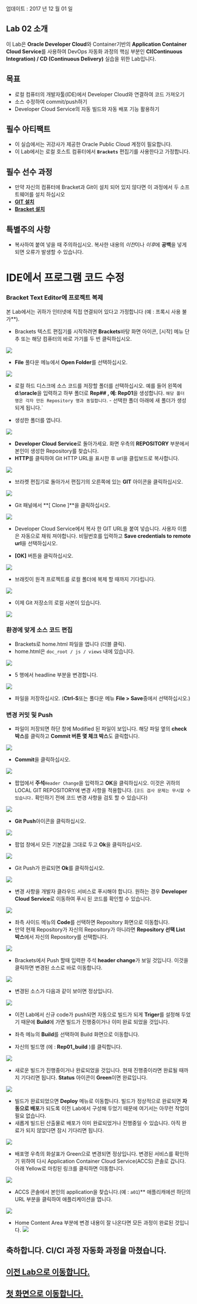 업데이트 : 2017 년 12 월 01 일 

## Lab 02 소개


이 Lab은 **Oracle Developer Cloud**와 Container기반의 **Application Container Cloud Service**를 사용하여 DevOps 자동화 과정의 핵심 부분인 **CI(Continuous Integration) / CD (Continuous Delivery)** 실습을 위한 Lab입니다. 

## 목표

- 로컬 컴퓨터의 개발자툴(IDE)에서 Developer Cloud와 연결하여 코드 가져오기
- 소스 수정하여 commit/push하기
- Developer Cloud Service의 자동 빌드와 자동 배포 기능 활용하기 

## 필수 아티팩트

- 이 실습에서는 귀강사가 제공한 Oracle Public Cloud 계정이 필요합니다. 
- 이 Lab에서는 로컬 호스트 컴퓨터에서 **`Brackets`** 편집기를 사용한다고 가정합니다. 

## 필수 선수 과정
- 만약 자신의 컴퓨터에 Bracket과 Git이 설치 되어 있지 않다면 이 과정에서 두 소프트웨어를 설치 하십시오
- [**GIT 설치**](gitclient.md) 
- [**Bracket 설치**](brackets.md) 

## 특별주의 사항

- 복사하여 붙여 넣을 때 주의하십시오. 복사한 내용의 *이전*이나 *이후*에 **공백**을 넣게 되면 오류가 발생할 수 있습니다. 

# IDE에서 프로그램 코드 수정


### Bracket Text Editor에 프로젝트 복제


본 Lab에서는 귀하가 인터넷에 직접 연결되어 있다고 가정합니다 (예 : 프록시 사용 불가**). 

- Brackets 텍스트 편집기를 시작하려면 **Brackets**바탕 화면 아이콘, [시작] 메뉴 단추 또는 해당 컴퓨터의 바로 가기를 두 번 클릭하십시오. 

![](images/110.startbrackets.png)


- **File** 풀다운 메뉴에서 **Open Folder**를 선택하십시오. 

![](images/111.open.png)


- 로컬 하드 디스크에 소스 코드를 저장할 폴더를 선택하십시오. 예를 들어 왼쪽에 **d:\oracle**을 입력하고 하부 폴더로 **Rep## , 예: Rep01**을 생성합니다. `해당 폴더 명은 각자 만든 Repository 명과 동일합니다`. - 선택한 폴더 아래에 새 폴더가 생성되게 됩니다.`

- 생성한 폴더를 엽니다.

![](images/113.openfolder.png)

- **Developer Cloud Service**로 돌아가세요. 화면 우측의 **REPOSITORY** 부분에서 본인이 생성한 Repository를 찾습니다.
- **HTTP**를 클릭하여 Git HTTP URL을 표시한 후 url을 클립보드로 복사합니다.

![](images/115.copyurl.png)


- 브라켓 편집기로 돌아가서 편집기의 오른쪽에 있는 **GIT** 아이콘을 클릭하십시오. 

![](images/116.gitbutton.png)


- Git 패널에서 **[ Clone ]**을 클릭하십시오. 

![](images/117.gitclone.png)


- Developer Cloud Service에서 복사 한 GIT URL을 붙여 넣습니다. 사용자 이름은 자동으로 채워 져야합니다. 비밀번호를 입력하고 **Save credentials to remote url**을 선택하십시오. 

- **[OK]** 버튼을 클릭하십시오. 

![](images/118.gitlogin.png)


- 브래킷이 원격 프로젝트를 로컬 폴더에 복제 할 때까지 기다립니다. 

![](images/119.gitwaitclone.png)


- 이제 Git 저장소의 로컬 사본이 있습니다. 

![](images/120.cloned.png)


### 환경에 맞게 소스 코드 편집


- Brackets로 home.html 파일을 엽니다 (더블 클릭). 
- home.html은 `doc_root / js / views` 내에 있습니다.

![](images/121.openjs.png)


- 5 행에서 headline 부분을 변경합니다. 

![](images/122.line12.png)


- 파일을 저장하십시오. (**Ctrl-S**또는 풀다운 메뉴 **File > Save**중에서 선택하십시오.) 

### 변경 커밋 및 Push

- 파일이 저장되면 하단 창에 Modified 된 파일이 보입니다. 해당 파일 옆의 **check 박스**를 클릭하고 **Commit 버튼 몇 체크 박스**도 클릭합니다. 

![](images/126.commitcheck.png)


- **Commit**을 클릭하십시오. 

![](images/127.commit.png)


- 팝업에서 **주석**`Header Change`을 입력하고 **OK**을 클릭하십시오. 이것은 귀하의 LOCAL GIT REPOSITORY에 변경 사항을 적용합니다. (`코드 검사 문제는 무시할 수 있습니다.` 확인하기 전에 코드 변경 사항을 검토 할 수 있습니다) 

![](images/128.commitmsg.png)


- **Git Push**아이콘을 클릭하십시오. 

![](images/129.push.png)


- 팝업 창에서 모든 기본값을 그대로 두고 **Ok**을 클릭하십시오. 

![](images/130.pushok.png)


- Git Push가 완료되면 **Ok**를 클릭하십시오. 

![](images/131.pushdone.png)


- 변경 사항을 개발자 클라우드 서비스로 푸시해야 합니다. 원하는 경우 **Developer Cloud Service**로 이동하여 푸시 된 코드를 확인할 수 있습니다.

![](images/132.developerui.png)

- 좌측 사이드 메뉴의 **Code**를 선택하면 Repository 화면으로 이동합니다.
- 만약 현재 Repository가 자신의 Repository가 아니라면 **Repository 선택 List 박스**에서 자신의 Repository를 선택합니다.

![](images/133.selectrepo.png)

- Brackets에서 Push 할때 입력한 주석 **header change**가 보일 것입니다. 이것을 클릭하면 변경된 소스로 바로 이동합니다.

![](images/132.codeview.png)

- 변경된 소스가 다음과 같이 보이면 정상입니다.

![](images/132.changedcode.png)

- 이전 Lab에서 신규 code가 push되면 자동으로 빌드가 되게 **Triger**를 설정해 두었기 때문에 **Build**에 가면 빌드가 진행중이거나 이미 완료 되었을 것입니다.

- 좌측 메뉴의 **Build**를 선택하여 Build 화면으로 이동합니다.
- 자신의 빌드명 (에 : **Rep01_build** )를 클릭합니다.

![](images/132.buildcheck.png)

- 새로운 빌드가 진행중이거나 완료되었을 것입니다. 현재 진행중이라면 완료될 때까지 기다리면 됩니다. **Status** 아이콘이 **Green**이면 완료입니다.

![](images/132.secondbuild.png)

- 빌드가 완료되었으면 **Deploy** 메뉴로 이동합니다. 빌드가 정상적으로 완료되면 **자동으로 배포**가 되도록 이전 Lab에서 구성해 두었기 때문에 여기서는 아무런 작업이 필요 없습니다.
- 새롭게 빌드된 산출물로 배포가 이미 완료되었거나 진행중일 수 있습니다. 아직 완료가 되지 않았다면 잠시 기다리면 됩니다. 

![](images/132.redeploy.png)

- 배포명 우측의 화살표가 Green으로 변경되면 정상입니다.
변경된 서비스를 확인하기 위하여 다시 Application Container Cloud Service(ACCS) 콘솔로 갑니다.
아래 Yellow로 마킹된 링크를 클릭하면 이동합니다.

![](images/028.accessaccs.png)

- ACCS 콘솔에서 본인의 application을 찾습니다.(예 : `a01`)** 애플리캐에션 하단의 URL 부분을 클릭하여 애플리케이션을 엽니다.

![](images/037.url.png)

- Home Content Area 부분에 변경 내용이 잘 나온다면 모든 과정이 완료된 것입니다.
![](images/132.alldone.png)

## 축하합니다. CI/CI 과정 자동화 과정을 마쳤습니다. 

## [이전 Lab으로 이동합니다.](01_DevOpsLab.md)

## [첫 화면으로 이동합니다.](README.md) 

